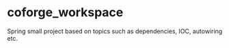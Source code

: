 # coforge_workspace
Spring small project based on topics such as dependencies, IOC, autowiring etc.

